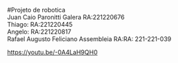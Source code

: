 #Projeto de robotica  
Juan Caio Paronitti Galera RA:221220676  
Thiago: RA:221220445  
Angelo: RA:221220817  
Rafael Augusto Feliciano Assembleia RA:RA: 221-221-039

https://youtu.be/-0A4LaH9QH0
